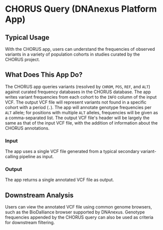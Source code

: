 <!-- dx-header -->
# CHORUS Query (DNAnexus Platform App)

## Typical Usage
With the CHORUS app, users can understand the frequencies of observed variants in a variety of population cohorts in studies curated by the CHORUS project.

## What Does This App Do?
The CHORUS app queries variants (resolved by `CHROM`, `POS`, `REF`, and `ALT`) against curated frequency databases in the CHORUS database. The app writes variant frequencies from each cohort to the `INFO` column of the input VCF. The output VCF file will represent variants not found in a specific cohort with a period (`.`). The app will annotate genotype frequencies per `ALT` allele; for positions with multiple `ALT` alleles, frequencies will be given as a comma-separated list. The output VCF file's header will be largely the same as that of the input VCF file, with the addition of information about the CHORUS annotations.

### Input
The app uses a single VCF file generated from a typical secondary variant-calling pipeline as input.

### Output
The app returns a single annotated VCF file as output.

## Downstream Analysis
Users can view the annotated VCF file using common genome browsers, such as the BioDalliance browser supported by DNAnexus. Genotype frequencies appended by the CHORUS query can also be used as criteria for downstream filtering.
